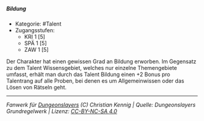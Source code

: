 <!---
Dies ist ein Fanwerk für DUNGEONSLAYERS (C) von Christian Kennig

Quellen:      [Dungeonslayers Grundregelwerk](https://dungeonslayers.net/download/Dungeonslayers4.pdf)
              [Talentbeschreibungen](https://www.f-space.de/ds4/tools-talentcards.html)
License:      [CC-BY-NC-SA 4.0](https://creativecommons.org/licenses/by-nc-sa/4.0/deed.de)
Richtlinien:  [Fanwerkrichtlinien](https://www.dungeonslayers.net/fanwerk-richtlinien/)
Autor:        Zauberlehrling
-->

  
##### Bildung  
- Kategorie: #Talent  
- Zugangsstufen:  
  - KRI 1 [5]  
  - SPÄ 1 [5]  
  - ZAW 1 [5]  

Der Charakter hat einen gewissen Grad an Bildung erworben. Im Gegensatz zu dem Talent Wissensgebiet, welches nur einzelne Themengebiete umfasst, erhält man durch das Talent Bildung einen +2 Bonus pro Talentrang auf alle Proben, bei denen es um Allgemeinwissen oder das Lösen von Rätseln geht.


___  
*Fanwerk für [Dungeonslayers](https://www.dungeonslayers.net/) (C) Christian Kennig | Quelle: Dungeonslayers Grundregelwerk | Lizenz: [CC-BY-NC-SA 4.0](https://creativecommons.org/licenses/by-nc-sa/4.0/deed.de)*  
